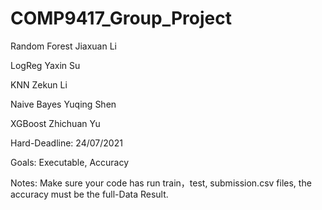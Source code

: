 # COMP9417_Group_Project

Random Forest  Jiaxuan Li

LogReg   Yaxin Su

KNN      Zekun Li

Naive Bayes   Yuqing Shen

XGBoost  Zhichuan Yu


Hard-Deadline: 24/07/2021

Goals: Executable, Accuracy

Notes: Make sure your code has run train，test, submission.csv files, the accuracy must be the full-Data Result.

